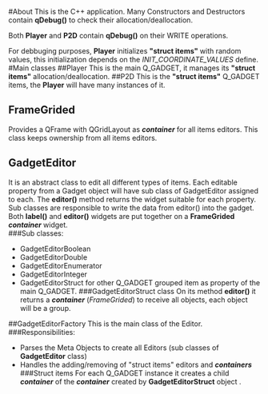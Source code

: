 #About
  This is the C++ application.
  Many Constructors and Destructors contain **qDebug()** to check their allocation/deallocation.
  
  Both **Player** and **P2D** contain **qDebug()** on their WRITE operations.
  
  For debbuging purposes, **Player** initializes **"struct items"** with random values, this initialization depends on the _INIT_COORDINATE_VALUES_ define.
#Main classes
##Player
  This is the main Q_GADGET, it manages its **"struct items"** allocation/deallocation.
##P2D
  This is the **"struct items"** Q_GADGET items, the **Player** will have many instances of it.
## FrameGrided
   Provides a QFrame with QGridLayout as ***container***  for all items editors.
   This class keeps ownership from all items editors.
## GadgetEditor
   It is an abstract class to edit all different types of items.
   Each editable property from a Gadget object will have sub class of GadgetEditor assigned to each.
   The **editor()** method returns the widget suitable for each property.
   Sub classes are responsible to write the data from editor() into the gadget.
   Both **label()** and **editor()** widgets are put together on a **FrameGrided** ***container*** widget.  
###Sub classes:
   - GadgetEditorBoolean
   - GadgetEditorDouble
   - GadgetEditorEnumerator
   - GadgetEditorInteger
   - GadgetEditorStruct  for other Q_GADGET grouped item as property of the main Q_GADGET.
###GadgetEditorStruct class
   On its method **editor()** it returns a ***container*** (_FrameGrided_) to receive all objects, each object will be a group.
   
##GadgetEditorFactory 
  This is the main class of the Editor.
###Responsibilities:
   - Parses the Meta Objects to create all Editors (sub classes of **GadgetEditor** class)
   - Handles the adding/removing of "struct items" editors and ***containers***
###Struct items
    For each Q_GADGET instance it creates a child ***container***  of the  ***container*** created by **GadgetEditorStruct** object .
